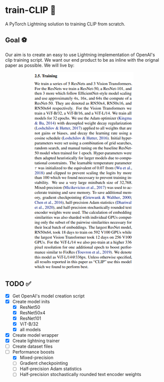 # train-CLIP 📎

A PyTorch Lightning solution to training CLIP from scratch.

## Goal ⚽

Our aim is to create an easy to use Lightning implementation of OpenAI's clip training script. We want our end product to be as inline with the orignal paper as possible. We will live by:

<p align="center">
    <img src="images/clip-paper.PNG" alt="CLIP Section Image">
</p>



## TODO ✅

- [x] Get OpenAI's model creation script
- [x] Create model inits
  - [x] ResNet50
  - [x] ResNet50x4
  - [x] ResNet101
  - [x] ViT-B/32
  - [x] all models
- [x] Create model wrapper
- [x] Create lightning trainer
- [ ] Create dataset files 
- [ ] Performance boosts
  - [x] Mixed-precision
  - [ ] Gradient checkpointing
  - [ ] Half-precision Adam statistics
  - [ ] Half-precision stochastically rounded text encoder weights